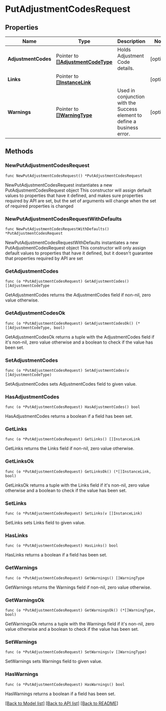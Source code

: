 # PutAdjustmentCodesRequest

## Properties

Name | Type | Description | Notes
------------ | ------------- | ------------- | -------------
**AdjustmentCodes** | Pointer to [**[]AdjustmentCodeType**](AdjustmentCodeType.md) | Holds Adjustment Code details. | [optional] 
**Links** | Pointer to [**[]InstanceLink**](InstanceLink.md) |  | [optional] 
**Warnings** | Pointer to [**[]WarningType**](WarningType.md) | Used in conjunction with the Success element to define a business error. | [optional] 

## Methods

### NewPutAdjustmentCodesRequest

`func NewPutAdjustmentCodesRequest() *PutAdjustmentCodesRequest`

NewPutAdjustmentCodesRequest instantiates a new PutAdjustmentCodesRequest object
This constructor will assign default values to properties that have it defined,
and makes sure properties required by API are set, but the set of arguments
will change when the set of required properties is changed

### NewPutAdjustmentCodesRequestWithDefaults

`func NewPutAdjustmentCodesRequestWithDefaults() *PutAdjustmentCodesRequest`

NewPutAdjustmentCodesRequestWithDefaults instantiates a new PutAdjustmentCodesRequest object
This constructor will only assign default values to properties that have it defined,
but it doesn't guarantee that properties required by API are set

### GetAdjustmentCodes

`func (o *PutAdjustmentCodesRequest) GetAdjustmentCodes() []AdjustmentCodeType`

GetAdjustmentCodes returns the AdjustmentCodes field if non-nil, zero value otherwise.

### GetAdjustmentCodesOk

`func (o *PutAdjustmentCodesRequest) GetAdjustmentCodesOk() (*[]AdjustmentCodeType, bool)`

GetAdjustmentCodesOk returns a tuple with the AdjustmentCodes field if it's non-nil, zero value otherwise
and a boolean to check if the value has been set.

### SetAdjustmentCodes

`func (o *PutAdjustmentCodesRequest) SetAdjustmentCodes(v []AdjustmentCodeType)`

SetAdjustmentCodes sets AdjustmentCodes field to given value.

### HasAdjustmentCodes

`func (o *PutAdjustmentCodesRequest) HasAdjustmentCodes() bool`

HasAdjustmentCodes returns a boolean if a field has been set.

### GetLinks

`func (o *PutAdjustmentCodesRequest) GetLinks() []InstanceLink`

GetLinks returns the Links field if non-nil, zero value otherwise.

### GetLinksOk

`func (o *PutAdjustmentCodesRequest) GetLinksOk() (*[]InstanceLink, bool)`

GetLinksOk returns a tuple with the Links field if it's non-nil, zero value otherwise
and a boolean to check if the value has been set.

### SetLinks

`func (o *PutAdjustmentCodesRequest) SetLinks(v []InstanceLink)`

SetLinks sets Links field to given value.

### HasLinks

`func (o *PutAdjustmentCodesRequest) HasLinks() bool`

HasLinks returns a boolean if a field has been set.

### GetWarnings

`func (o *PutAdjustmentCodesRequest) GetWarnings() []WarningType`

GetWarnings returns the Warnings field if non-nil, zero value otherwise.

### GetWarningsOk

`func (o *PutAdjustmentCodesRequest) GetWarningsOk() (*[]WarningType, bool)`

GetWarningsOk returns a tuple with the Warnings field if it's non-nil, zero value otherwise
and a boolean to check if the value has been set.

### SetWarnings

`func (o *PutAdjustmentCodesRequest) SetWarnings(v []WarningType)`

SetWarnings sets Warnings field to given value.

### HasWarnings

`func (o *PutAdjustmentCodesRequest) HasWarnings() bool`

HasWarnings returns a boolean if a field has been set.


[[Back to Model list]](../README.md#documentation-for-models) [[Back to API list]](../README.md#documentation-for-api-endpoints) [[Back to README]](../README.md)


